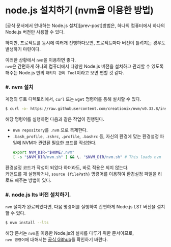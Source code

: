 # node.js 설치하기 (nvm을 이용한 방법)

[공식 문서에서 안내하는 Node.js 설치][prev-post]방법은, 하나의 컴퓨터에서 하나의 Node.js 버전만 사용할 수 있다.

하지만, 프로젝트를 동시에 여러개 진행하다보면, 프로젝트마다 버전이 틀려지는 경우도 발생하기 마련이다.

이러한 상황에서 `nvm`을 이용하면 좋다.  
`nvm`은 간편하게 하나의 컴퓨터에서 다양한 Node.js 버전을 설치하고 관리할 수 있도록 해주는 Node.js 만의 `패키지 관리 Tool`이라고 보면 편할 것 같다.

### \#. nvm 설치

계정의 루트 디렉토리에서, `curl` 또는 `wget` 명령어를 통해 설치할 수 있다.

``` bash
$ curl -o- https://raw.githubusercontent.com/creationix/nvm/v0.33.8/install.sh | bash
```

해당 명령어를 실행하면 다음과 같은 작업이 진행된다.
* `nvm repository`를 `.nvm` 으로 복제한다.
* `.bash_profile`, `.zshrc`, `.profile`, `.bashrc` 등, 자신의 환경에 맞는 환경설정 파일에 NVM과 관련된 필요한 코드를 작성한다.
  ``` bash
  export NVM_DIR="$HOME/.nvm"
  [ -s "$NVM_DIR/nvm.sh" ] && \. "$NVM_DIR/nvm.sh" # This loads nvm
  ```

환경설정 코드가 작성이 되었다 하더라도, 바로 적용은 되지 않는다.  
커맨드를 재 실행하거나, `source {filePath}` 명령어를 이용하여 환경설정 파일을 리로드 해주는 방법이 있다.

### \#. node.js lts 버전 설치하기.

`nvm` 설치가 완료되었다면, 다음 명령어를 실행하여 간편하게 Node.js LST 버전을 설치할 수 있다.

``` bash
$ nvm install --lts
```

해당 문서는 `nvm`을 이용한 Node.js의 설치를 다루기 위한 문서이므로,  
`nvm 명령어`에 대해서는 [공식 Github][nvm-github]를 확인하기 바란다.

[nvm-github]: https://github.com/creationix/nvm